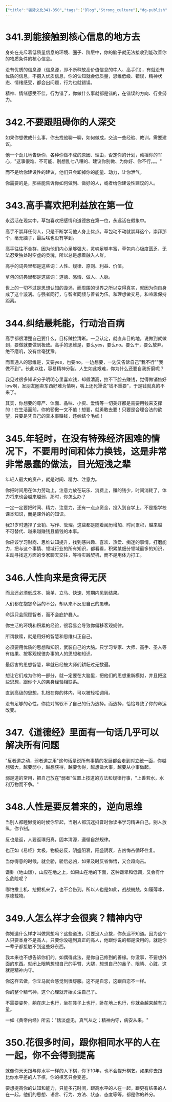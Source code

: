 ```yaml
---
{"title":"强势文化341-350","tags":["Blog","Strong_culture"],"dg-publish":true,"dg-note-icon":5,"permalink":"/🌓Interest_兴趣/Exalt 提升/强势文化/35强势文化341-350/","dgPassFrontmatter":true,"noteIcon":5,"created":"2024-09-19T10:56:54.420+08:00","updated":"2024-09-19T12:41:34.626+08:00"}
---
```


# 341.到能接触到核心信息的地方去

身处在充斥着低质量信息的环境、圈子、阶层中，你的脑子就无法接收到能改善你的物质条件的核心信息。

没有优质的信息源（信息源，即不断释放高价值信息的牛人、高手们），有就没有优质的信息，不摄入优质信息，你的认知就会低质量，思维低级、错误，精神状态、情绪感受，都会出问题，行为也就错误。

精神、情绪感受不佳，行为错了，你做什么事就都是错的，在错误的方向、行业努力。

# 342.不要跟阻碍你的人深交

如果你想做成什么事，你去找他聊一聊，如何做成，交流一些经验、教训，需要建议。

他一个劲儿地告诉你，各种你做不成的原因、理由，否定你的计划，动摇你的军心，"这事很难、不可能、别想乱七八糟的、建议你别做、为你好、你不行。。。"

而不是给你建设性的建议，他们只会卸掉你的能量、动力，让你泄气。

你需要的是，那些能告诉你如何做到、做好的人，或者给你建设性建议的人。

# 343.高手喜欢把利益放在第一位

永远活在现实中，草包喜欢把感情和道德放在第一位，永远活在假象中。

高手不崇拜任何人，只是不断学习他人身上优点。草包动不动就崇拜这个，崇拜那个，毫无脑子，最后啥也没有学到。

高手往往不合群，因为他们内心足够强大，灵魂足够丰富，草包内心极度匮乏，无法忍受独处时空虚的灵魂，所以总是想着融入人群。

高手的词典里都是这些词：人性、规律、原则、利益、价值。

草包的词典里都是这些词：道德、感情、做人、人脉。

世上的一切不过是思想认知的漩涡，而周围的世界之所以变得真实，就因为你自身成了这个漩涡。与强者同行，与智者同频与善者为伍。和理想做交易，和喧嚣保持距离。

# 344.纠结最耗能，行动治百病

高手都很清楚自己要什么，目标贼拉清晰。一旦认定，就直奔目的地，说做到就做到，要做就要做到极致。高手的思维是，要么yes，要么no。要么干，要么放弃。绝不磨叽，没有丝毫犹豫。

而普通人的思维是，又要yes，也要no。一边想要，一边又告诉自己"我不行""我做不到"。长此以往，容易精神分裂。人生如此艰难，你为什么还要自我折磨呢？

我见过很多知识分子明明心里喜欢钱，却假清高，拉不下脸去赚钱，觉得做销售好low啊，发朋友圈卖东西好难为情啊，嘴上还死犟说"钱不重要"，于是钱就真的不来了。

其实，你想要的尊严、体面、品味、小资、爱情等一切美好都是需要用钱来支撑的！在生活面前，你的骄傲一文不值！想要，就勇敢去要！只要是合理合法的欲望，只要是凭自己的真本事赚钱，还纠结个毛线！

# 345.年轻时，在没有特殊经济困难的情况下，不要用时间和体力换钱，这是非常非常愚蠢的做法，目光短浅之辈

年轻人最大的资产，就是时间、精力、注意力。

你把时间用在体力劳动上，注意力放在玩乐、消费上，赚的钱少，时间消耗了，体力将来也会越来越弱，那时，你怎么办？

一定一定要把时间、精力、注意力，还有一点点资金，投入到自学上，不是指学校课本知识，而是课外的的知识。

我21岁时选择了营销、写作、管理。这些都是随着阅历增加、时间累积，越来越不可替代、越来越赚钱且值钱的本事。

你应该学习财商、思维认知提升，找到感兴趣、喜欢、热爱、痴迷的事情，打磨能力，把与这个事情、领域行业的所有知识，都看看，积累某细分领域最多的知识，主动寻找这方面的专家聊天交往，等待实践契机，而不是用体力打工。

# 346.人性向来是贪得无厌

而且还必须低成本、简单、立马、快速、短期内见到结果。

人们都在抱怨命运的不公，却从来不反思自己的愚昧。

命运只会照顾智者，而不会庇护蠢人。

你生活的环境和积累的经验，很容易会导致你偏移客观规律。

所谓救赎，就是用好的智慧和思维纠正自己。

必须要用优质的思想和知识，武装自己的大脑。只学习专家、大师、高手、圣人等有结果、按客观规律办事的人的思想和知识。

最厉害的思想智慧，早就已经被大师们耕耘过无数遍。

想让它们成为你的一部分，就一定要在大脑里，把他们的思想重新模拟，并且把这些思想，跟你个人的亲身经验相联系。

直到高级的思想，扎根在你的体内，可以被轻松调用。

没有足够的心性，你绝对驾驭不了自己的行为选择。而选择，恰恰导致了你的命运改变。

# 347.《道德经》里面有一句话几乎可以解决所有问题

"反者道之动，弱者道之用"这句话是说所有事情的发展都会走到对立统一面，你越想强大，越要弱小，越想获得，越要舍得，越想做大事，越要从小事做起。

弱是道的常用，把自己放在"弱者"位置上按道的方法和规律行事，"上善若水，水利万物而不争。"

# 348.人性是要反着来的，逆向思维

当别人都睡懒觉的时候你早起，当别人都沉迷抖音时你读书学习精进自己，别人放纵，你节制。

反也是返，人要返璞归真，固本清源，遵循自然规律。

也正如《易经》太极，物极必反，阴盛阳衰，阳盛阴衰，吉凶悔吝循环往复。

当你得意的时候，就会骄，骄后必凶，如果及时反省悔悟，又会趋向吉。

谦卦（地山谦），山应在地之上，如果山在地的下面，这种谦卑和低调，又会有什么危险呢？

哪怕推土机、挖掘机来了，也不会伤到。所以人也是如此，战战兢兢，如履薄冰，厚德载物。

# 349.人怎么样才会很爽？精神内守

你知道什么样才叫做冥想吗？这些道法，只要没人点拨，你永远不知道。因为这个人只要本身不是高人，只要你没碰到真正的高人，他跟你说的都是没用的，就是你一辈子都接触不到这些好东西。

我本来也不想告诉你们的。如偶得此法，是你自己修到的善缘。你没事，不要想外面的东西。就闭上眼睛想想自己的手臂、大腿，想想自己的鼻子、眼睛、心脏，这就是精神内守。

你这样去做，你立马就会感觉到很舒服。这不是自恋，这跟自恋不一样。

你的整个精气神，这个心理就开始关注自己了。

不需要姿势，躺在床上也行，坐在凳子上也行，卧在地上也行，你就会越来越有力量。

一如《黄帝内经》所云："恬淡虚无，真气从之；精神内守，病安从来。"

# 350.花很多时间，跟你相同水平的人在一起，你不会得到提高

就像你天天跟与你水平一样的人下棋，你下10年，也不会提升棋艺。如果你去跟比你水平差的人下棋，你的棋艺只会变差。

要想提高你的认知和能力，只能多花时间，跟高水平的人在一起，跟更有结果的人在一起，他们的思想、语言、行为、方法、状态、态度等等，都是你的养分。